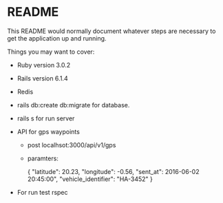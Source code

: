 # README

This README would normally document whatever steps are necessary to get the
application up and running.

Things you may want to cover:

- Ruby version 3.0.2
- Rails version 6.1.4

- Redis

- rails db:create db:migrate for database.

- rails s for run server

- API for gps waypoints

  - post localhsot:3000/api/v1/gps
  - paramters:

    {
    "latitude": 20.23,
    "longitude": -0.56,
    "sent_at": 2016-06-02 20:45:00",
    "vehicle_identifier": "HA-3452"
    }

- For run test rspec
